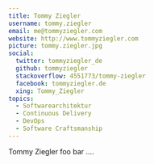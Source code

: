 ```yaml
---
title: Tommy Ziegler
username: tommy.ziegler
email: me@tommyziegler.com
website: http://www.tommyziegler.com
picture: tommy.ziegler.jpg
social:
  twitter: tommyziegler_de
  github: tommyziegler
  stackoverflow: 4551773/tommy-ziegler
  facebook: tommyziegler.de
  xing: Tommy_Ziegler
topics:
  - Softwarearchitektur
  - Continuous Delivery
  - DevOps
  - Software Craftsmanship
---
```


Tommy Ziegler foo bar ....

